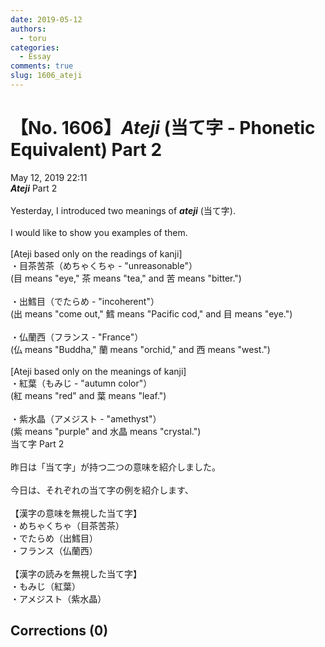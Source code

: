 ```yaml
---
date: 2019-05-12
authors:
  - toru
categories:
  - Essay
comments: true
slug: 1606_ateji
---
```


# 【No. 1606】<strong><em>Ateji</strong></em> (当て字 - Phonetic Equivalent) Part 2
<div class="date">May 12, 2019 22:11</div>
<div id="post"><div id="body_show_ori">
<strong><em>Ateji</strong></em> Part 2<br/><br/>Yesterday, I introduced two meanings of <strong><em>ateji</em></strong> (当て字).<br/><br/>I would like to show you examples of them.<br/><br/>[Ateji based only on the readings of kanji]<br/>・目茶苦茶（めちゃくちゃ - "unreasonable"）<br/>(目 means "eye," 茶 means "tea," and 苦 means "bitter.")<br/><br/>・出鱈目（でたらめ - "incoherent"）<br/>(出 means "come out," 鱈 means "Pacific cod," and 目 means "eye.")<br/><br/>・仏蘭西（フランス - "France"）<br/>(仏 means "Buddha," 蘭 means "orchid," and 西 means "west.")<br/><br/>[Ateji based only on the meanings of kanji]<br/>・紅葉（もみじ - "autumn color"）<br/>(紅 means "red" and 葉 means "leaf.")<br/><br/>・紫水晶（アメジスト - "amethyst"）<br/>(紫 means "purple" and 水晶 means "crystal.")
</div></div>

<!-- more -->

<div id="post_ja"><div id="body_show_mo">
当て字 Part 2<br/><br/>昨日は「当て字」が持つ二つの意味を紹介しました。<br/><br/>今日は、それぞれの当て字の例を紹介します、<br/><br/>【漢字の意味を無視した当て字】<br/>・めちゃくちゃ（目茶苦茶）<br/>・でたらめ（出鱈目）<br/>・フランス（仏蘭西）<br/><br/>【漢字の読みを無視した当て字】<br/>・もみじ（紅葉）<br/>・アメジスト（紫水晶）
</div></div>

## Corrections (0)
